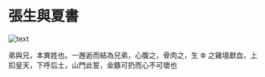 # 張生與夏書
![text](src="http://library.ctext.org/s1890343/s1890343_0114.png")

弟與兄，本異姓也。一邂逅而結為兄弟，心腹之，骨肉之，生 `幸` 之雞壇獻血，上扣皇天，下呼后土，山門此誓，金鏃可扔而心不可壞也